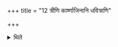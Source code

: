 +++
title = "12 त्रीणि कार्ष्णाजिनानि धवित्राणि"

+++

<details><summary>थिते</summary>

12. three fans made of the skin of black antelope with white and black hair; 
</details>
